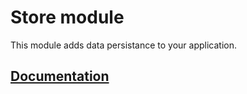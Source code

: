 # Store module

This module adds data persistance to your application.

## [Documentation](https://primatejs.com/modules/stores)
